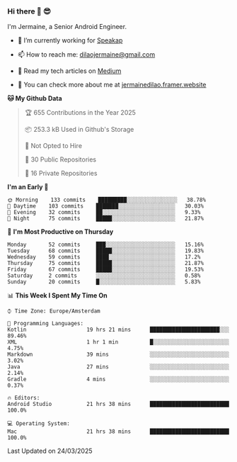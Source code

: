 ### Hi there 👋 😎
I'm Jermaine, a Senior Android Engineer.

- 🔭 I’m currently working for [Speakap](https://www.speakap.com/)

- 📫 How to reach me: dilaojermaine@gmail.com

- 📖 Read my tech articles on [Medium](https://jermainedilao.medium.com/)

- 👀 You can check more about me at [jermainedilao.framer.website](https://jermainedilao.framer.website)

<!--
**jermainedilao/jermainedilao** is a ✨ _special_ ✨ repository because its `README.md` (this file) appears on your GitHub profile.

Here are some ideas to get you started:

- 🔭 I’m currently working on ...
- 🌱 I’m currently learning ...
- 👯 I’m looking to collaborate on ...
- 🤔 I’m looking for help with ...
- 💬 Ask me about ...
- 📫 How to reach me: ...
- 😄 Pronouns: ...
- ⚡ Fun fact: ...
-->

<!--START_SECTION:waka-->
**🐱 My Github Data** 

> 🏆 655 Contributions in the Year 2025
 > 
> 📦 253.3 kB Used in Github's Storage 
 > 
> 🚫 Not Opted to Hire
 > 
> 📜 30 Public Repositories 
 > 
> 🔑 16 Private Repositories  
 > 
**I'm an Early 🐤** 

```text
🌞 Morning    133 commits    █████████░░░░░░░░░░░░░░░░   38.78% 
🌆 Daytime    103 commits    ███████░░░░░░░░░░░░░░░░░░   30.03% 
🌃 Evening    32 commits     ██░░░░░░░░░░░░░░░░░░░░░░░   9.33% 
🌙 Night      75 commits     █████░░░░░░░░░░░░░░░░░░░░   21.87%

```
📅 **I'm Most Productive on Thursday** 

```text
Monday       52 commits     ███░░░░░░░░░░░░░░░░░░░░░░   15.16% 
Tuesday      68 commits     █████░░░░░░░░░░░░░░░░░░░░   19.83% 
Wednesday    59 commits     ████░░░░░░░░░░░░░░░░░░░░░   17.2% 
Thursday     75 commits     █████░░░░░░░░░░░░░░░░░░░░   21.87% 
Friday       67 commits     █████░░░░░░░░░░░░░░░░░░░░   19.53% 
Saturday     2 commits      ░░░░░░░░░░░░░░░░░░░░░░░░░   0.58% 
Sunday       20 commits     █░░░░░░░░░░░░░░░░░░░░░░░░   5.83%

```


📊 **This Week I Spent My Time On** 

```text
⌚︎ Time Zone: Europe/Amsterdam

💬 Programming Languages: 
Kotlin                   19 hrs 21 mins      ██████████████████████░░░   89.46% 
XML                      1 hr 1 min          █░░░░░░░░░░░░░░░░░░░░░░░░   4.75% 
Markdown                 39 mins             ░░░░░░░░░░░░░░░░░░░░░░░░░   3.02% 
Java                     27 mins             ░░░░░░░░░░░░░░░░░░░░░░░░░   2.14% 
Gradle                   4 mins              ░░░░░░░░░░░░░░░░░░░░░░░░░   0.37%

🔥 Editors: 
Android Studio           21 hrs 38 mins      █████████████████████████   100.0%

💻 Operating System: 
Mac                      21 hrs 38 mins      █████████████████████████   100.0%

```


 Last Updated on 24/03/2025
<!--END_SECTION:waka-->
